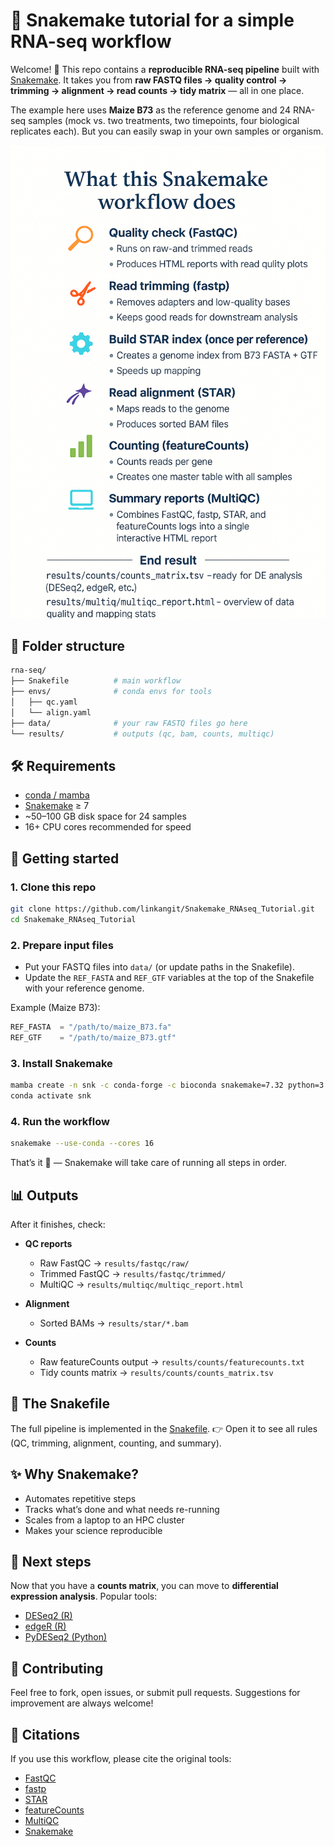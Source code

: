 # 🧬 Snakemake tutorial for a simple RNA-seq workflow

Welcome! 👋
This repo contains a **reproducible RNA-seq pipeline** built with [Snakemake](https://snakemake.readthedocs.io/). It takes you from **raw FASTQ files → quality control → trimming → alignment → read counts → tidy matrix** — all in one place.

The example here uses **Maize B73** as the reference genome and 24 RNA-seq samples (mock vs. two treatments, two timepoints, four biological replicates each). But you can easily swap in your own samples or organism.

![](flowchart.png)

## 📂 Folder structure

```bash
rna-seq/
├── Snakefile          # main workflow
├── envs/              # conda envs for tools
│   ├── qc.yaml
│   └── align.yaml
├── data/              # your raw FASTQ files go here
└── results/           # outputs (qc, bam, counts, multiqc)
```


## 🛠️ Requirements

* [conda / mamba](https://mamba.readthedocs.io/)
* [Snakemake](https://snakemake.readthedocs.io/) ≥ 7
* \~50–100 GB disk space for 24 samples
* 16+ CPU cores recommended for speed

## 🚀 Getting started

### 1. Clone this repo

```bash
git clone https://github.com/linkangit/Snakemake_RNAseq_Tutorial.git
cd Snakemake_RNAseq_Tutorial
```

### 2. Prepare input files

* Put your FASTQ files into `data/` (or update paths in the Snakefile).
* Update the `REF_FASTA` and `REF_GTF` variables at the top of the Snakefile with your reference genome.

Example (Maize B73):

```python
REF_FASTA  = "/path/to/maize_B73.fa"
REF_GTF    = "/path/to/maize_B73.gtf"
```

### 3. Install Snakemake

```bash
mamba create -n snk -c conda-forge -c bioconda snakemake=7.32 python=3.11 -y
conda activate snk
```

### 4. Run the workflow

```bash
snakemake --use-conda --cores 16
```

That’s it 🎉 — Snakemake will take care of running all steps in order.

## 📊 Outputs

After it finishes, check:

* **QC reports**

  * Raw FastQC → `results/fastqc/raw/`
  * Trimmed FastQC → `results/fastqc/trimmed/`
  * MultiQC → `results/multiqc/multiqc_report.html`

* **Alignment**

  * Sorted BAMs → `results/star/*.bam`

* **Counts**

  * Raw featureCounts output → `results/counts/featurecounts.txt`
  * Tidy counts matrix → `results/counts/counts_matrix.tsv`

## 🐍 The Snakefile

The full pipeline is implemented in the [Snakefile](./Snakefile).
👉 Open it to see all rules (QC, trimming, alignment, counting, and summary).

## ✨ Why Snakemake?

* Automates repetitive steps
* Tracks what’s done and what needs re-running
* Scales from a laptop to an HPC cluster
* Makes your science reproducible

## 🧠 Next steps

Now that you have a **counts matrix**, you can move to **differential expression analysis**.
Popular tools:

* [DESeq2 (R)](https://bioconductor.org/packages/release/bioc/html/DESeq2.html)
* [edgeR (R)](https://bioconductor.org/packages/release/bioc/html/edgeR.html)
* [PyDESeq2 (Python)](https://github.com/owkin/PyDESeq2)

## 🤝 Contributing

Feel free to fork, open issues, or submit pull requests. Suggestions for improvement are always welcome!

## 📜 Citations

If you use this workflow, please cite the original tools:

* [FastQC](https://www.bioinformatics.babraham.ac.uk/projects/fastqc/)
* [fastp](https://github.com/OpenGene/fastp)
* [STAR](https://github.com/alexdobin/STAR)
* [featureCounts](http://bioinf.wehi.edu.au/featureCounts/)
* [MultiQC](https://multiqc.info/)
* [Snakemake](https://snakemake.readthedocs.io/)
